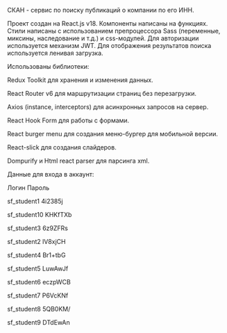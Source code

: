 СКАН - сервис по поиску публикаций о компании по его ИНН.

Проект создан на React.js v18. Компоненты написаны на функциях. Стили написаны с использованием препроцессора Sass (переменные, миксины, наследование и т.д.) и css-модулей. Для авторизации используется механизм JWT. Для отображения результатов поиска используется ленивая загрузка.

Использованы библиотеки:

Redux Toolkit для хранения и изменения данных.

React Router v6 для маршрутизации страниц без перезагрузки.

Axios (instance, interceptors) для асинхронных запросов на сервер.

React Hook Form для работы с формами.

React burger menu для создания меню-бургер для мобильной версии.

React-slick для создания слайдеров.

Dompurify и Html react parser для парсинга xml.


Данные для входа в аккаунт:

Логин      	Пароль

sf_student1	  4i2385j

sf_student10	KHKfTXb

sf_student3   6z9ZFRs

sf_student2	  lV8xjCH

sf_student4  	Br1+tbG

sf_student5	  LuwAwJf

sf_student6	  eczpWCB

sf_student7	  P6VcKNf

sf_student8	  5QB0KM/

sf_student9	  DTdEwAn

